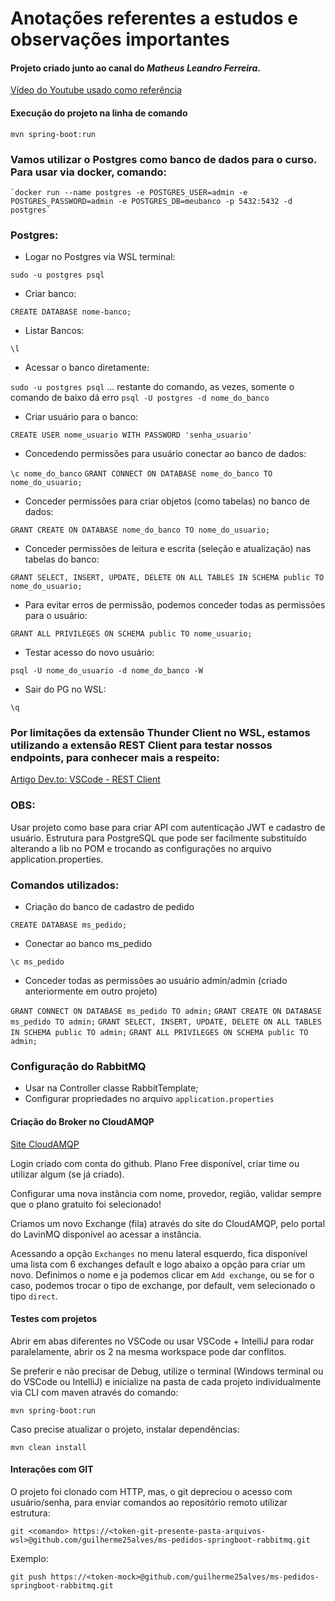 
# Anotações referentes a estudos e observações importantes

#### Projeto criado junto ao canal do *Matheus Leandro Ferreira*.

[Vídeo do Youtube usado como referência](https://www.youtube.com/watch?v=HeI-POYZk7g)


#### Execução do projeto na linha de comando

`mvn spring-boot:run`

### Vamos utilizar o Postgres como banco de dados para o curso. Para usar via docker, comando:

    `docker run --name postgres -e POSTGRES_USER=admin -e POSTGRES_PASSWORD=admin -e POSTGRES_DB=meubanco -p 5432:5432 -d postgres`

### Postgres:

- Logar no Postgres via WSL terminal:

`sudo -u postgres psql`

- Criar banco: 

`CREATE DATABASE nome-banco;`

- Listar Bancos: 

`\l`

- Acessar o banco diretamente:

`sudo -u postgres psql` ... restante do comando, as vezes, somente o comando de baixo dá erro
`psql -U postgres -d nome_do_banco`


- Criar usuário para o banco:

`CREATE USER nome_usuario WITH PASSWORD 'senha_usuario'`

- Concedendo permissões para usuário conectar ao banco de dados:

`\c nome_do_banco`
`GRANT CONNECT ON DATABASE nome_do_banco TO nome_do_usuario;`

- Conceder permissões para criar objetos (como tabelas) no banco de dados:

`GRANT CREATE ON DATABASE nome_do_banco TO nome_do_usuario;`

- Conceder permissões de leitura e escrita (seleção e atualização) nas tabelas do banco:

`GRANT SELECT, INSERT, UPDATE, DELETE ON ALL TABLES IN SCHEMA public TO nome_do_usuario;`

- Para evitar erros de permissão, podemos conceder todas as permissões para o usuário: 

`GRANT ALL PRIVILEGES ON SCHEMA public TO nome_usuario;`

- Testar acesso do novo usuário:

`psql -U nome_do_usuario -d nome_do_banco -W`

- Sair do PG no WSL:

`\q`

### Por limitações da extensão Thunder Client no WSL, estamos utilizando a extensão REST Client para testar nossos endpoints, para conhecer mais a respeito:

[Artigo Dev.to: VSCode - REST Client](https://dev.to/leandroats/vscode-rest-client-2cei)


### OBS: 

Usar projeto como base para criar API com autenticação JWT e cadastro de usuário.
Estrutura para PostgreSQL que pode ser facilmente substituído alterando a lib no POM 
e trocando as configurações no arquivo application.properties.


### Comandos utilizados: 

- Criação do banco de cadastro de pedido

`CREATE DATABASE ms_pedido;`

- Conectar ao banco ms_pedido

`\c ms_pedido`

- Conceder todas as permissões ao usuário admin/admin (criado anteriormente em outro projeto)

`GRANT CONNECT ON DATABASE ms_pedido TO admin;`
`GRANT CREATE ON DATABASE ms_pedido TO admin;`
`GRANT SELECT, INSERT, UPDATE, DELETE ON ALL TABLES IN SCHEMA public TO admin;`
`GRANT ALL PRIVILEGES ON SCHEMA public TO admin;`

### Configuração do RabbitMQ

- Usar na Controller classe RabbitTemplate;
- Configurar propriedades no arquivo `application.properties`

#### Criação do Broker no CloudAMQP

[Site CloudAMQP](https://www.cloudamqp.com/)

Login criado com conta do github. Plano Free disponível, criar time ou utilizar algum (se já criado).

Configurar uma nova instância com nome, provedor, região, validar sempre que o plano gratuito foi selecionado!

Criamos um novo Exchange (fila) através do site do CloudAMQP, pelo portal do LavinMQ disponível ao acessar a instância.

Acessando a opção `Exchanges` no menu lateral esquerdo, fica disponível uma lista com 6 exchanges default e logo abaixo a opção para criar um novo. Definimos o nome e ja podemos clicar em `Add exchange`, ou se for o caso, podemos trocar o tipo de exchange, por default, vem selecionado o tipo `direct`.


#### Testes com projetos

Abrir em abas diferentes no VSCode ou usar VSCode + IntelliJ para rodar paralelamente, abrir os 2 na mesma workspace pode dar conflitos.

Se preferir e não precisar de Debug, utilize o terminal (Windows terminal ou do VSCode ou IntelliJ) e inicialize na pasta de cada projeto individualmente via CLI com maven através do comando:

`mvn spring-boot:run`

Caso precise atualizar o projeto, instalar dependências:

`mvn clean install`

#### Interações com GIT 

O projeto foi clonado com HTTP, mas, o git depreciou o acesso com usuário/senha, para enviar comandos ao repositório remoto utilizar estrutura:

`git <comando> https://<token-git-presente-pasta-arquivos-wsl>@github.com/guilherme25alves/ms-pedidos-springboot-rabbitmq.git`

Exemplo:

`git push https://<token-mock>@github.com/guilherme25alves/ms-pedidos-springboot-rabbitmq.git`